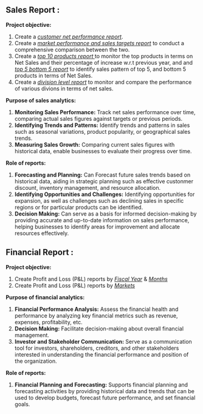 ## Sales Report :

**Project objective:**

1. Create a _[customer net performance report](https://github.com/rizal-muhammed/Excel-Reports/blob/main/Customer%20Net%20Sales%20Performance.pdf)_.
2. Create a _[market performance and sales targets report](https://github.com/rizal-muhammed/Excel-Reports/blob/main/Market%20Performance%20Vs%20Traget.pdf)_ to conduct a comprehensive comparison between the two.
3. Create a _[top 10 products report ](https://github.com/rizal-muhammed/Excel-Reports/blob/main/Top%2010%20Products.pdf)_ to monitor the top products in terms on Net Sales and their percentage of increase w.r.t previous year, and and _[top 5 bottom 5 report](https://github.com/rizal-muhammed/Excel-Reports/blob/main/Top%205%20Bottom%205%20Products.pdf)_ to identify sales pattern of top 5, and bottom 5 products in terms of Net Sales.
4. Create a _[division level report](https://github.com/rizal-muhammed/Excel-Reports/blob/main/Division%20Level%20Report.pdf)_ to monitor and compare the performance of various divions in terms of net sales.


  
**Purpose of sales analytics:**

1. **Monitoring Sales Performance:** Track net sales performance over time, comparing actual sales figures against targets or previous periods.
2. **Identifying Trends and Patterns:** Identify trends and patterns in sales such as seasonal variations, product popularity, or geographical sales trends.
3. **Measuring Sales Growth:** Comparing current sales figures with historical data, enable businesses to evaluate their progress over time.

  
**Role of reports:**
  1. **Forecasting and Planning:** Can Forecast future sales trends based on historical data, aiding in strategic planning such as effective custonmer discount, inventory management, and resource allocation.
  2. **Identifying Opportunities and Challenges:** Identifying opportunities for expansion, as well as challenges such as declining sales in specific regions or for particular products can be identified.
  3. **Decision Making:** Can serve as a basis for informed decision-making by providing accurate and up-to-date information on sales performance, helping businesses to identify areas for improvement and allocate resources effectively.



## Financial Report :

**Project objective:**

1. Create Profit and Loss (P&L) reports by _[Fiscal Year](https://github.com/KirandeepMarala/Excel-Sales_Analysis/blob/main/P%26L%20Statement%20by%20Fiscal%20Year.pdf](https://github.com/rizal-muhammed/Excel-Reports/blob/main/P%20%26%20L%20By%20Fiscal%20Years.pdf))_ & _[Months](https://github.com/KirandeepMarala/Excel-Sales_Analysis/blob/main/P%26L%20Statement%20by%20Months.pdf](https://github.com/rizal-muhammed/Excel-Reports/blob/main/P%20%26%20L%20By%20Fiscal%20Months.pdf))_ 
2. Create Profit and Loss (P&L) reports by _[Markets](https://github.com/KirandeepMarala/Excel-Sales_Analysis/blob/main/P%26L%20Statement%20by%20Markets.pdf](https://github.com/rizal-muhammed/Excel-Reports/blob/main/P%20%26%20L%20for%20Markets.pdf))_


  
**Purpose of financial analytics:**

1. **Financial Performance Analysis:** Assess the financial health and performance by analyzing key financial metrics such as revenue, expenses, profitability, etc.
2. **Decision Making:** Facilitate decision-making about overall financial management.
3. **Investor and Stakeholder Communication:** Serve as a communication tool for investors, shareholders, creditors, and other stakeholders interested in understanding the financial performance and position of the organization.

  
**Role of reports:**
  1. **Financial Planning and Forecasting:** Supports financial planning and forecasting activities by providing historical data and trends that can be used to develop budgets, forecast future performance, and set financial goals.

    
